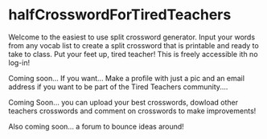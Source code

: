 # halfCrosswordForTiredTeachers
Welcome to the easiest to use split crossword generator. Input your words from any vocab list to create a split crossword that is printable and ready to take to class. Put your feet up, tired teacher! This is freely accessible ith no log-in!

Coming soon... If you want... Make a profile with just a pic and an email address if you want to be part of the Tired Teachers community....

Coming Soon... you can upload your best crosswords, dowload other teachers crosswords and comment on crosswords to make improvements! 

Also coming soon... a forum to bounce ideas around!
